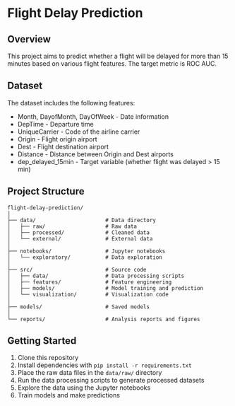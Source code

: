 # Flight Delay Prediction

## Overview
This project aims to predict whether a flight will be delayed for more than 15 minutes based on various flight features. The target metric is ROC AUC.

## Dataset
The dataset includes the following features:
- Month, DayofMonth, DayOfWeek - Date information
- DepTime - Departure time
- UniqueCarrier - Code of the airline carrier
- Origin - Flight origin airport
- Dest - Flight destination airport
- Distance - Distance between Origin and Dest airports
- dep_delayed_15min - Target variable (whether flight was delayed > 15 min)

## Project Structure
```
flight-delay-prediction/
│
├── data/                      # Data directory
│   ├── raw/                   # Raw data
│   ├── processed/             # Cleaned data
│   └── external/              # External data
│
├── notebooks/                 # Jupyter notebooks
│   └── exploratory/           # Data exploration
│
├── src/                       # Source code
│   ├── data/                  # Data processing scripts
│   ├── features/              # Feature engineering
│   ├── models/                # Model training and prediction
│   └── visualization/         # Visualization code
│
├── models/                    # Saved models
│
└── reports/                   # Analysis reports and figures
```

## Getting Started
1. Clone this repository
2. Install dependencies with `pip install -r requirements.txt`
3. Place the raw data files in the `data/raw/` directory
4. Run the data processing scripts to generate processed datasets
5. Explore the data using the Jupyter notebooks
6. Train models and make predictions